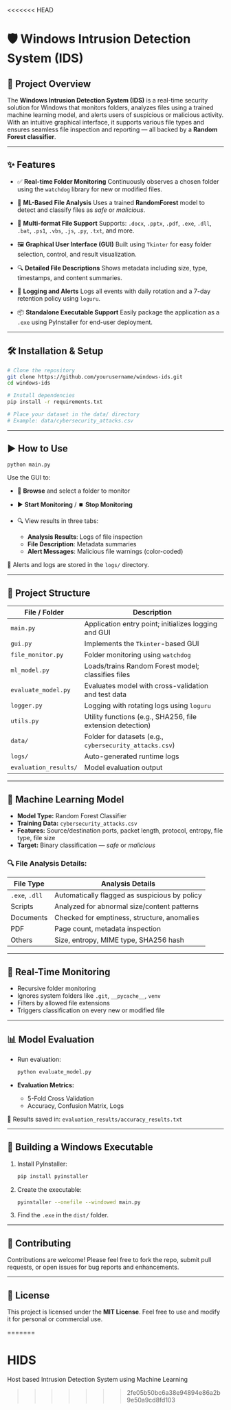 <<<<<<< HEAD

# 🛡️ Windows Intrusion Detection System (IDS)

## 📌 Project Overview

The **Windows Intrusion Detection System (IDS)** is a real-time security solution for Windows that monitors folders, analyzes files using a trained machine learning model, and alerts users of suspicious or malicious activity. With an intuitive graphical interface, it supports various file types and ensures seamless file inspection and reporting — all backed by a **Random Forest classifier**.

---

## ✨ Features

* ✅ **Real-time Folder Monitoring**
  Continuously observes a chosen folder using the `watchdog` library for new or modified files.

* 🧠 **ML-Based File Analysis**
  Uses a trained **RandomForest** model to detect and classify files as *safe* or *malicious*.

* 📄 **Multi-format File Support**
  Supports: `.docx`, `.pptx`, `.pdf`, `.exe`, `.dll`, `.bat`, `.ps1`, `.vbs`, `.js`, `.py`, `.txt`, and more.

* 🖼️ **Graphical User Interface (GUI)**
  Built using `Tkinter` for easy folder selection, control, and result visualization.

* 🔍 **Detailed File Descriptions**
  Shows metadata including size, type, timestamps, and content summaries.

* 🧾 **Logging and Alerts**
  Logs all events with daily rotation and a 7-day retention policy using `loguru`.

* 📦 **Standalone Executable Support**
  Easily package the application as a `.exe` using PyInstaller for end-user deployment.

---

## 🛠️ Installation & Setup

```bash
# Clone the repository
git clone https://github.com/yourusername/windows-ids.git
cd windows-ids

# Install dependencies
pip install -r requirements.txt

# Place your dataset in the data/ directory
# Example: data/cybersecurity_attacks.csv
```

---

## ▶️ How to Use

```bash
python main.py
```

Use the GUI to:

* 📁 **Browse** and select a folder to monitor
* ▶️ **Start Monitoring** / ⏹️ **Stop Monitoring**
* 🔍 View results in three tabs:

  * **Analysis Results**: Logs of file inspection
  * **File Description**: Metadata summaries
  * **Alert Messages**: Malicious file warnings (color-coded)

🔔 Alerts and logs are stored in the `logs/` directory.

---

## 📂 Project Structure

| File / Folder         | Description                                                |
| --------------------- | ---------------------------------------------------------- |
| `main.py`             | Application entry point; initializes logging and GUI       |
| `gui.py`              | Implements the `Tkinter`-based GUI                         |
| `file_monitor.py`     | Folder monitoring using `watchdog`                         |
| `ml_model.py`         | Loads/trains Random Forest model; classifies files         |
| `evaluate_model.py`   | Evaluates model with cross-validation and test data        |
| `logger.py`           | Logging with rotating logs using `loguru`                  |
| `utils.py`            | Utility functions (e.g., SHA256, file extension detection) |
| `data/`               | Folder for datasets (e.g., `cybersecurity_attacks.csv`)    |
| `logs/`               | Auto-generated runtime logs                                |
| `evaluation_results/` | Model evaluation output                                    |

---

## 🧠 Machine Learning Model

* **Model Type:** Random Forest Classifier
* **Training Data:** `cybersecurity_attacks.csv`
* **Features:** Source/destination ports, packet length, protocol, entropy, file type, file size
* **Target:** Binary classification — *safe* or *malicious*

### 🔍 File Analysis Details:

| File Type      | Analysis Details                              |
| -------------- | --------------------------------------------- |
| `.exe`, `.dll` | Automatically flagged as suspicious by policy |
| Scripts        | Analyzed for abnormal size/content patterns   |
| Documents      | Checked for emptiness, structure, anomalies   |
| PDF            | Page count, metadata inspection               |
| Others         | Size, entropy, MIME type, SHA256 hash         |

---

## 🔁 Real-Time Monitoring

* Recursive folder monitoring
* Ignores system folders like `.git`, `__pycache__`, `venv`
* Filters by allowed file extensions
* Triggers classification on every new or modified file

---

## 📊 Model Evaluation

* Run evaluation:

  ```bash
  python evaluate_model.py
  ```
* **Evaluation Metrics:**

  * 5-Fold Cross Validation
  * Accuracy, Confusion Matrix, Logs

📁 Results saved in: `evaluation_results/accuracy_results.txt`

---

## 🧱 Building a Windows Executable

1. Install PyInstaller:

   ```bash
   pip install pyinstaller
   ```

2. Create the executable:

   ```bash
   pyinstaller --onefile --windowed main.py
   ```

3. Find the `.exe` in the `dist/` folder.

---

## 🤝 Contributing

Contributions are welcome!
Please feel free to fork the repo, submit pull requests, or open issues for bug reports and enhancements.

---

## 📄 License

This project is licensed under the **MIT License**.
Feel free to use and modify it for personal or commercial use.


=======
# HIDS
Host based Intrusion Detection System using Machine Learning
>>>>>>> 2fe05b50bc6a38e94894e86a2b9e50a9cd8fd103
